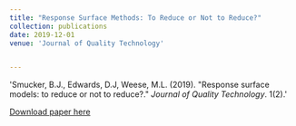 ```yaml
---
title: "Response Surface Methods: To Reduce or Not to Reduce?"
collection: publications
date: 2019-12-01
venue: 'Journal of Quality Technology'


---
```

'Smucker, B.J., Edwards, D.J, Weese, M.L. (2019). &quot;Response surface models: to reduce or not to reduce?.&quot; <i>Journal of Quality Technology</i>. 1(2).'

[Download paper here](http://weeseml.github.io/files/smucker_et_al.pdf)

